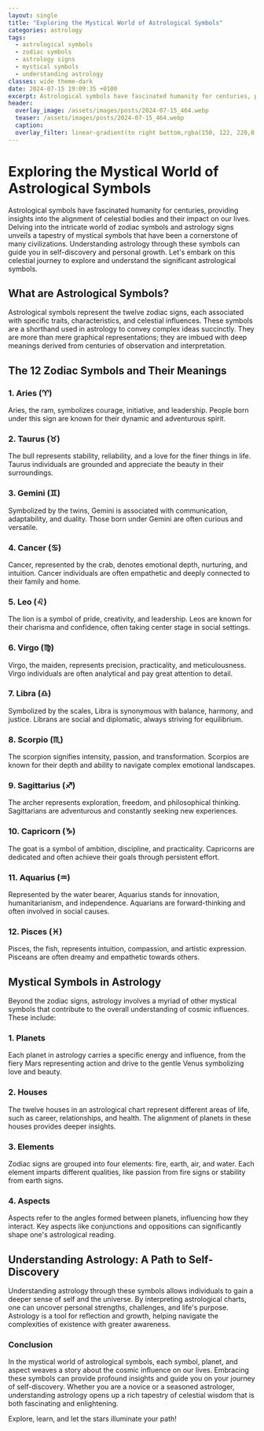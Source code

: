 ```yaml
---
layout: single
title: "Exploring the Mystical World of Astrological Symbols"
categories: astrology
tags:
  - astrological symbols
  - zodiac symbols
  - astrology signs
  - mystical symbols
  - understanding astrology
classes: wide theme-dark
date: 2024-07-15 19:09:35 +0100
excerpt: Astrological symbols have fascinated humanity for centuries, providing insights into the alignment of celestial bodies and their impact on our lives. Delvin...
header:
  overlay_image: /assets/images/posts/2024-07-15_464.webp
  teaser: /assets/images/posts/2024-07-15_464.webp
  caption: 
  overlay_filter: linear-gradient(to right bottom,rgba(150, 122, 220,0.8), rgba(255,245,208,0.5))
---
```


# Exploring the Mystical World of Astrological Symbols

Astrological symbols have fascinated humanity for centuries, providing insights into the alignment of celestial bodies and their impact on our lives. Delving into the intricate world of zodiac symbols and astrology signs unveils a tapestry of mystical symbols that have been a cornerstone of many civilizations. Understanding astrology through these symbols can guide you in self-discovery and personal growth. Let's embark on this celestial journey to explore and understand the significant astrological symbols.

## What are Astrological Symbols?

Astrological symbols represent the twelve zodiac signs, each associated with specific traits, characteristics, and celestial influences. These symbols are a shorthand used in astrology to convey complex ideas succinctly. They are more than mere graphical representations; they are imbued with deep meanings derived from centuries of observation and interpretation.

## The 12 Zodiac Symbols and Their Meanings

### 1. Aries (♈)
Aries, the ram, symbolizes courage, initiative, and leadership. People born under this sign are known for their dynamic and adventurous spirit.

### 2. Taurus (♉)
The bull represents stability, reliability, and a love for the finer things in life. Taurus individuals are grounded and appreciate the beauty in their surroundings.

### 3. Gemini (♊)
Symbolized by the twins, Gemini is associated with communication, adaptability, and duality. Those born under Gemini are often curious and versatile.

### 4. Cancer (♋)
Cancer, represented by the crab, denotes emotional depth, nurturing, and intuition. Cancer individuals are often empathetic and deeply connected to their family and home.

### 5. Leo (♌)
The lion is a symbol of pride, creativity, and leadership. Leos are known for their charisma and confidence, often taking center stage in social settings.

### 6. Virgo (♍)
Virgo, the maiden, represents precision, practicality, and meticulousness. Virgo individuals are often analytical and pay great attention to detail.

### 7. Libra (♎)
Symbolized by the scales, Libra is synonymous with balance, harmony, and justice. Librans are social and diplomatic, always striving for equilibrium.

### 8. Scorpio (♏)
The scorpion signifies intensity, passion, and transformation. Scorpios are known for their depth and ability to navigate complex emotional landscapes.

### 9. Sagittarius (♐)
The archer represents exploration, freedom, and philosophical thinking. Sagittarians are adventurous and constantly seeking new experiences.

### 10. Capricorn (♑)
The goat is a symbol of ambition, discipline, and practicality. Capricorns are dedicated and often achieve their goals through persistent effort.

### 11. Aquarius (♒)
Represented by the water bearer, Aquarius stands for innovation, humanitarianism, and independence. Aquarians are forward-thinking and often involved in social causes.

### 12. Pisces (♓)
Pisces, the fish, represents intuition, compassion, and artistic expression. Pisceans are often dreamy and empathetic towards others.

## Mystical Symbols in Astrology

Beyond the zodiac signs, astrology involves a myriad of other mystical symbols that contribute to the overall understanding of cosmic influences. These include:

### 1. Planets
Each planet in astrology carries a specific energy and influence, from the fiery Mars representing action and drive to the gentle Venus symbolizing love and beauty.

### 2. Houses
The twelve houses in an astrological chart represent different areas of life, such as career, relationships, and health. The alignment of planets in these houses provides deeper insights.

### 3. Elements
Zodiac signs are grouped into four elements: fire, earth, air, and water. Each element imparts different qualities, like passion from fire signs or stability from earth signs.

### 4. Aspects
Aspects refer to the angles formed between planets, influencing how they interact. Key aspects like conjunctions and oppositions can significantly shape one's astrological reading.

## Understanding Astrology: A Path to Self-Discovery

Understanding astrology through these symbols allows individuals to gain a deeper sense of self and the universe. By interpreting astrological charts, one can uncover personal strengths, challenges, and life's purpose. Astrology is a tool for reflection and growth, helping navigate the complexities of existence with greater awareness.

### Conclusion

In the mystical world of astrological symbols, each symbol, planet, and aspect weaves a story about the cosmic influence on our lives. Embracing these symbols can provide profound insights and guide you on your journey of self-discovery. Whether you are a novice or a seasoned astrologer, understanding astrology opens up a rich tapestry of celestial wisdom that is both fascinating and enlightening.

Explore, learn, and let the stars illuminate your path!
